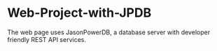 # Web-Project-with-JPDB
The web page uses JasonPowerDB, a database server with developer friendly REST API services. 
